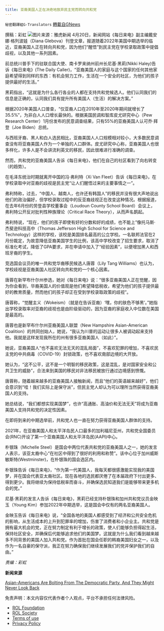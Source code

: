 ```yaml
---
title: 亚裔美国人正在决绝地放弃民主党而转向共和党
---
```

`秘密翻譯組G-Translators` [轉載自GNews](https://gnews.org/zh-hans/2389592/)

撰稿：彩虹
![](https://assets.gnews.org/wp-content/uploads/2022/04/ezgif-4-6f795dc80a.jpg)图片来源：雅虎新闻
4月20日，新闻网站《每日来电》副主编戴安娜·格列波娃（Diana Glebova）刊登文章，报道随着2022年美国中期选举的临近，亚裔美国人正在转向共和党，因为他们“醒悟”到民主党在学校录取政策中提倡歧视，以及其他一系列因素。

前总统川普手下的驻联合国大使、南卡罗来纳州前州长尼基·黑莉(Nikki Haley)告诉《每日来电》(The Daily Caller)，“亚裔美国人的家庭与这个国家的任何其他家庭希望得到同样的东西：有机会努力工作，生活在一个安全的社区，为他们的孩子提供最好的生活。”

黑莉指出，“这就是为什么各行各业的人都在支持共和党候选人。他们认同我们的信息是正确的，认同我们具有提升所有美国人（生活）的解决方案。”

根据2020年美国人口普查，“仅亚裔人口在2010年至2020年期间就增长了35.5%”，为非白人人口增长最快的。根据美国民调和智库皮尤研究中心（Pew Research Center）1月份发布的民意调查结果，只有55%的亚裔美国人认可乔·拜登（Joe Biden）总统。

与西班牙裔、黑人和白人选民相比，亚裔美国人人口规模相对较小，大多数民意调查没有将亚裔美国人作为一个单独的人口群体。皮尤研究中心称，亚裔美国人也很多样化，许多人是不会讲流利英文的移民，因此很难进行准确的调查。

然而，共和党的亚裔美国人告诉《每日来电》，他们在自己的社区看到了向右转变（的趋势）。

在毛泽东统治时期就离开中国的冯·弗利特（Xi Van Fleet）告诉《每日来电》，在学校录取中对亚裔的歧视是民主党“让人们醒悟过来的主要事情之一”。

弗利特称，过去，“中国人、越南人，也许还有韩国人”的移民并没有很大声地说出他们的政治偏好，但学校录取过程中的反亚裔歧视正在改变这种情况。根据报道，在去年6月份的劳登县学校董事会（Loudoun County School Board）会议上，弗利特公开反对批判性种族理论（Critical Race Theory），从而声名鹊起。

弗利特说，“现在，他们的孩子即使有好的分数和好的成绩，也不能上”像托马斯·杰斐逊科技高中（Thomas Jefferson High School for Science and Technology）这样的学校，该校是美国排名最高的公立学校。一名联邦法官在2月份裁定，为故意降低亚裔美国学生的比例，该高中学校改变了招生要求，取消了标准化考试，降低了GPA要求，并在申请中加入了“经验因素”，以便增加黑人和西班牙裔的学生。

竞选国会议员的唯一共和党华裔移民候选人唐蓉（Lily Tang Williams）也认为，学校歧视是亚裔美国人社区转向共和党的一个核心因素。

唐蓉在新罕布什尔州参选，她对《每日来电》说：“很多亚裔美国人正在觉醒，因为你会看到，华裔美国人的价值观是他们希望降低税收，希望为他们的孩子提供最好的教育质量，然而他们的孩子却正在受到学校录取政策的歧视”。

唐蓉称，“觉醒主义（Wokeism）（就是在告诉亚裔）‘嘿，你的肤色不够黑’。”她指出学校录取率对亚裔的歧视也是由阶级驱动的，因为亚裔的家庭收入中位数在美国是最高的。

唐蓉也是新罕布什尔州亚裔美国人联盟（New Hampshire Asian-American Coalition）的共同创始人，她说，“我认为川普的运动让很多人被调动起来支持他。我就是这样发现我所在的州有很多亚裔美国人（如此）”。

她说，亚裔美国人“也不喜欢无法无天的混乱局面”，不喜欢犯罪的增加，不喜欢民主党的中共病毒（COVID-19）封锁政策，也不喜欢南部边境的大开放。

她认为，“这不公平，这不是一个明智的移民政策，这是混乱，是对国家安全和公共卫生的威胁”，合法来到美国的移民对非法移民被放行通过边境感到愤慨。

唐蓉称，随着越来越多的亚裔美国人接触新闻，而且“他们的英语越来越好”，他们会意识到“哇！我们实际上是保守派”，但民主党人却认为可以理所当然获得亚裔美国人的支持。

她总结说，“我们都想实现美国梦”，也许“高通胀、高油价和无法无天”将成为亚裔美国人支持共和党的决定性因素。

在即将到来的中期选举前，共和党人也一直在努力获得亚裔美国人群体的支持。

2021年，在亚裔美国人和太平洋岛民人口最多的加利福尼亚州，共和党全国委员会(RNC)开设了第一个亚裔美国人和太平洋岛民(AAPI)中心。

朴银珠（Michelle Steel）是国会中两位代表共和党的亚裔美国人之一，她的发言人表示，该亚太裔中心“在社区中得到了很好的利用和称赞”。该中心位于加州威斯敏斯特(Westminster)，在朴银珠的国会选区内。

朴银珠告诉《每日来电》，“作为第一代美国人，我每天都很感激能实现我的美国梦，并在国会代表亚太裔社区。现在各地的选民都厌倦了在本届政府下付出更多、得到更少。我将继续为保持低税率而奋斗，并确保选民知道我们是能够带来更多机会的党。”

尼基·黑莉的发言人告诉《每日来电》，黑莉已经支持朴银珠和加州共和党议员金映玉（Young Kim）参加2022年中期选举，这是国会中仅有的两名亚裔美国人。

金映玉告诉《每日来电》说，“全国各地的美国人都感受到了经济和公共安全危机的影响，从生活成本的上升到犯罪率的增加，伤害了消费者和小企业主。共和党是拥有最大机会的党，正在努力制定有利于增长的政策，使人们能够负担得起生活，保持社区安全，并确保后代能够追求他们的美国梦。这就是为什么我们看到越来越多不同背景的美国人加入共和党。作为首批在国会任职的韩裔美国妇女之一，以及作为一名自豪的保守派，我正在努力确保我们继续发展我们的党并保护我们的自由。”

*责编：彩虹*

**新闻来源**

[Asian-Americans Are Bolting From The Democratic Party, And They Might Never Look Back](https://dailycaller.com/2022/04/20/asian-americans-bolting-democratic-party-nikki-haley-michelle-steel-xi-van-fleet-lily-tang-williams/)

 

免责声明：本文内容仅代表作者个人观点，平台不承担任何法律风险。

- [ROL Foundation](https://rolfoundation.org/)
- [ROL Society](https://rolsociety.org/)
- [Terms of use](https://gnews.org/terms-of-use-3/)
- [Privacy Policy](https://gnews.org/privacy-policy/)
